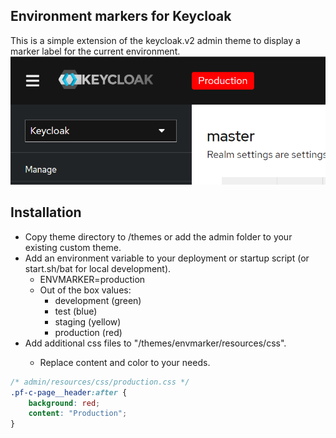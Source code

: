 ## Environment markers for Keycloak
This is a simple extension of the keycloak.v2 admin theme to display a marker label for the current environment.
<br/>
![Screenshot](img/screenshot.png?raw=true "Keycloak Backend")

## Installation
* Copy theme directory to <keycloakdir>/themes or add the admin folder to your existing custom theme.
* Add an environment variable to your deployment or startup script (or start.sh/bat for local development).
    * ENVMARKER=production
    * Out of the box values:
        * development (green)
        * test (blue)
        * staging (yellow)
        * production (red)
* Add additional css files to "<keycloakdir>/themes/envmarker/resources/css".
    * Replace content and color to your needs.

```css
/* admin/resources/css/production.css */
.pf-c-page__header:after {
    background: red;
    content: "Production";   
}
```